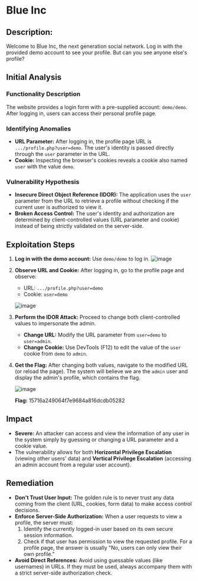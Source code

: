 # Blue Inc

## Description:

Welcome to Blue Inc, the next generation social network. Log in with the provided demo account to see your profile. But can you see anyone else's profile?

## Initial Analysis

### Functionality Description
The website provides a login form with a pre-supplied account: `demo/demo`. After logging in, users can access their personal profile page.

### Identifying Anomalies
- **URL Parameter:** After logging in, the profile page URL is `.../profile.php?user=demo`. The user's identity is passed directly through the `user` parameter in the URL.
- **Cookie:** Inspecting the browser's cookies reveals a cookie also named `user` with the value `demo`.

### Vulnerability Hypothesis
- **Insecure Direct Object Reference (IDOR):** The application uses the `user` parameter from the URL to retrieve a profile without checking if the current user is authorized to view it.
- **Broken Access Control:** The user's identity and authorization are determined by client-controlled values (URL parameter and cookie) instead of being strictly validated on the server-side.

## Exploitation Steps

1.  **Log in with the demo account:** Use `demo/demo` to log in.
    ![image](https://github.com/user-attachments/assets/85f42374-f599-4e52-915a-fca32c137e14)

2.  **Observe URL and Cookie:** After logging in, go to the profile page and observe:
    - URL: `.../profile.php?user=demo`
    - Cookie: `user=demo`
    
    ![image](https://github.com/user-attachments/assets/728fc3c5-bbb1-4e1d-986f-b2041f52ca49)


3.  **Perform the IDOR Attack:** Proceed to change both client-controlled values to impersonate the admin.
    - **Change URL:** Modify the URL parameter from `user=demo` to `user=admin`.
    - **Change Cookie:** Use DevTools (F12) to edit the value of the `user` cookie from `demo` to `admin`.

4.  **Get the Flag:** After changing both values, navigate to the modified URL (or reload the page). The system will believe we are the `admin` user and display the admin's profile, which contains the flag.

    ![image](https://github.com/user-attachments/assets/68bf9887-cd94-488d-b70f-791fd814dadb)

    **Flag:** 15716a249064f7e9684a816dcdb05282
    
## Impact
- **Severe:** An attacker can access and view the information of any user in the system simply by guessing or changing a URL parameter and a cookie value.
- The vulnerability allows for both **Horizontal Privilege Escalation** (viewing other users' data) and **Vertical Privilege Escalation** (accessing an admin account from a regular user account).

## Remediation
- **Don't Trust User Input:** The golden rule is to never trust any data coming from the client (URL, cookies, form data) to make access control decisions.
- **Enforce Server-Side Authorization:** When a user requests to view a profile, the server must:
    1.  Identify the currently logged-in user based on its own secure session information.
    2.  Check if that user has permission to view the requested profile. For a profile page, the answer is usually "No, users can only view their own profile."
- **Avoid Direct References:** Avoid using guessable values (like usernames) in URLs. If they must be used, always accompany them with a strict server-side authorization check.
